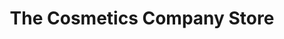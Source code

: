 ---
title: "The Cosmetics Company Store"
url: /aurora/the-cosmetics-company-store/
shop: Kosmetik
---